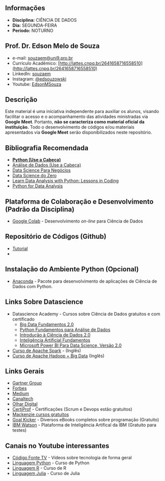 ## Informações
* **Disciplina:** CIÊNCIA DE DADOS
* **Dia:** SEGUNDA-FEIRA
* **Período:** NOTURNO

## Prof. Dr. Edson Melo de Souza
+ e-mail: [souzaem@uni9.pro.br](mailto:souzaem@uni9.pro.br)
+ Currículo Acadêmico: [http://lattes.cnpq.br/2641658716558510](http://lattes.cnpq.br/2641658716558510)
+ LinkedIn: [souzaem](https://www.linkedin.com/in/souzaem/)
+ Instagram: [@edsouzowski](https://www.instagram.com/edsouzowski/)
+ Youtube: [EdsonMSouza](https://youtube.com/EdsonMSouza/playlists)

## Descrição
Este material é uma iniciativa independente para auxiliar os alunos, visando facilitar o acesso e o acompanhamento das atividades ministradas via **Google Meet**. Portanto, **não se caracteriza como material oficial da instituição.** Todo o desenvolvimento de códigos e/ou materiais apresentados via **Google Meet** serão disponibilizados neste repositório.

## Bibliografia Recomendada
* [**Python (Use a Cabeça)**](https://learning.oreilly.com/library/view/use-a-cabeca/9788576087434)
* [Análise de Dados (Use a Cabeça)](https://learning.oreilly.com/library/view/use-a-cabeca/9788576084686)
* [Data Science Para Negócios](https://learning.oreilly.com/library/view/data-science-para/9788576089728)
* [Data Science do Zero](https://learning.oreilly.com/library/view/data-science-do/9788576089988)
* [Learn Data Analysis with Python: Lessons in Coding](https://learning.oreilly.com/library/view/learn-data-analysis/9781484234860/)
* [Python for Data Analysis](https://learning.oreilly.com/library/view/python-for-data/9781491957653/)

## Plataforma de Colaboração e Desenvolvimento (Padrão da Disciplina)
* [Google Colab](https://colab.research.google.com/) - Desenvolvimento *on-line* para Ciência de Dados

## Repositório de Códigos (Github)
* [Tutorial](https://github.com/geracaoti/comandos-git)
* 
## Instalação do Ambiente Python (Opcional)
* [Anaconda](https://docs.anaconda.com/anaconda/install/) - Pacote para desenvolvimento de aplicações de Ciência de Dados com Python.

## Links Sobre Datascience
+ Datascience Academy - Cursos sobre Ciência de Dados gratuitos e com certificado
	+ [Big Data Fundamentos 2.0](https://www.datascienceacademy.com.br/course?courseid=big-data-fundamentos)
	+ [Python Fundamentos para Análise de Dados](https://www.datascienceacademy.com.br/course?courseid=python-fundamentos)
	+ [Introdução à Ciência de Dados 2.0](https://www.datascienceacademy.com.br/course?courseid=introduo--cincia-de-dados)
	+ [Inteligência Artificial Fundamentos](https://www.datascienceacademy.com.br/course?courseid=inteligencia-artificial-fundamentos)
	+ [Microsoft Power BI Para Data Science, Versão 2.0](https://www.datascienceacademy.com.br/course?courseid=microsoft-power-bi-para-data-science)
+ [Curso de Apache Spark](https://youtu.be/F8pyaR4uQ2g) - (Inglês)
+ [Curso de Apache Hadoop + Big Data](https://youtu.be/1vbXmCrkT3Y) (Inglês)

## Links Gerais
+ [Gartner Group](https://www.gartner.com/en)
+ [Forbes](https://forbes.com.br/)
+ [Medium](https://medium.com/)
+ [Canaltech](https://canaltech.com.br/)
+ [Olhar Digital](https://olhardigital.com.br/)
+ [CertiProf](https://certiprof.com/) - Certificações (Scrum e Devops estão gratuitos)
+ [Mackenzie cursos gratuitos](https://www.mackenzie.br/noticias/artigo/n/a/i/mackenzie-disponibiliza-14-cursos-livres-gratuitos-com-certificacao/)
+ [Goal Kicker](https://goalkicker.com/) - Diversos eBooks completos sobre programação (Gratuito)
+ [IBM Watson](https://www.ibm.com/watson/br-pt/) - Plataforma de Inteligência Artifical da IBM (Gratuito para testes)

## Canais no Youtube interessantes
+ [Código Fonte TV](https://www.youtube.com/user/codigofontetv) - Vídeos sobre tecnologia de forma geral
+ [Linguagem Python](https://www.youtube.com/watch?v=S9uPNppGsGo) - Curso de Python
+ [Linguagem R](https://www.youtube.com/watch?v=tfPsmDzS74c&list=PLyqOvdQmGdTQ5dE6hSD7ZGBu8bud70wYf) - Curso de R
+ [Linguagem Julia](https://www.youtube.com/watch?v=ZPtyQem6hso&list=PLya-DXLnU1p7_iMNN4386qkiD4ywL9hxm) - Curso de Julia